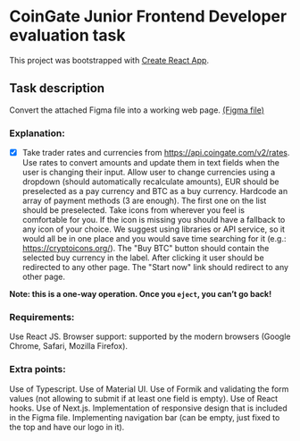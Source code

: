 # CoinGate Junior Frontend Developer evaluation task

This project was bootstrapped with [Create React App](https://github.com/facebook/create-react-app).

## Task description

Convert the attached Figma file into a working web page. [(Figma file)](https://www.figma.com/file/qiJAnL7XAVIjhuBD88T26w/Buy%26sell-copy?node-id=0%3A1)

### Explanation:

- [x] Take trader rates and currencies from https://api.coingate.com/v2/rates.
Use rates to convert amounts and update them in text fields when the user is changing their input.
Allow user to change currencies using a dropdown (should automatically recalculate amounts), EUR should be preselected as a pay currency and BTC as a buy currency.
Hardcode an array of payment methods 3 are enough). The first one on the list should be preselected.
Take icons from wherever you feel is comfortable for you. If the icon is missing you should have a fallback to any icon of your choice. We suggest using libraries or API service, so it would all be in one place and you would save time searching for it (e.g.: https://cryptoicons.org/).
The "Buy BTC" button should contain the selected buy currency in the label. After clicking it user should be redirected to any other page.
The "Start now" link should redirect to any other page.

**Note: this is a one-way operation. Once you `eject`, you can’t go back!**

### Requirements:

Use React JS.
Browser support: supported by the modern browsers Google Chrome, Safari, Mozilla Firefox).

### Extra points:

Use of Typescript.
Use of Material UI.
Use of Formik and validating the form values (not allowing to submit if at least one field is empty).
Use of React hooks.
Use of Next.js.
Implementation of responsive design that is included in the Figma file.
Implementing navigation bar (can be empty, just fixed to the top and have our logo in it).
